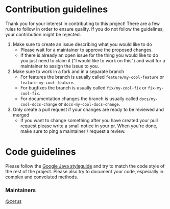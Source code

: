 # Contribution guidelines

Thank you for your interest in contributing to this project! There are a few rules to follow in order to ensure quality. If you do not follow the
guidelines, your contribution might be rejected.

1. Make sure to create an issue describing what you would like to do
    - Please wait for a maintainer to approve the proposed changes.
    - If there is already an open issue for the thing you would like to do you just need to claim it ("I would like to work on this") and wait for a
      maintainer to assign the issue to you.
2. Make sure to work in a fork and in a separate branch
    - For features the branch is usually called `feature/my-cool-feature` or `feature-my-cool-feature`.
    - For bugfixes the branch is usually called `fix/my-cool-fix` or `fix-my-cool-fix`.
    - For documentation changes the branch is usually called `docs/my-cool-docs-change` or `docs-my-cool-docs-change`.
3. Only create a pull request if your changes are ready to be reviewed and merged
    - If you want to change something after you have created your pull request please write a small notice in your pr. When you're done, make sure to
      ping a maintainer / request a review.

# Code guidelines

Please follow the [Google Java styleguide](https://google.github.io/styleguide/javaguide.html) and try to match the code style of the rest of the
project. Please also try to document your code, especially in complex and convoluted methods.

### Maintainers

[@cerus](https://github.com/cerus)
